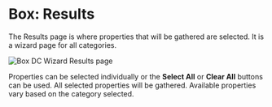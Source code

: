# Box: Results

The Results page is where properties that will be gathered are selected. It is a wizard page for all categories.

![Box DC Wizard Results page](/img/product_docs/accessanalyzer/enterpriseauditor/admin/datacollector/adinventory/results.webp)

Properties can be selected individually or the __Select All__ or __Clear All__ buttons can be used. All selected properties will be gathered. Available properties vary based on the category selected.
